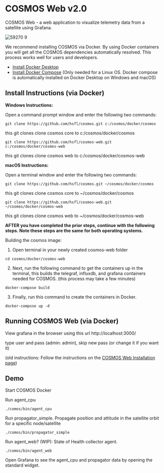 # COSMOS Web v2.0

COSMOS Web - a web application to visualize telemetry data from a satellite using Grafana. 

![59270 9](https://user-images.githubusercontent.com/1541868/159378681-836b043d-a14a-44c6-a586-7de8fca09ad0.png)

We recommend installing COSMOS via Docker. By using Docker containers you will get all the COSMOS dependencies automatically resolved. This process works well for users and developers.

* [Install Docker Desktop](https://www.docker.com/get-started/)
* [Install Docker Compose](https://docs.docker.com/compose/install/) (Only needed for a Linux OS. Docker compose is automatically installed on Docker Desktop on Windows and macOS)

## Install Instructions (via Docker)

**Windows Instructions:** 

Open a command prompt window and enter the following two commands: 

```shell
git clone https://github.com/hsfl/cosmos.git c:/cosmos/docker/cosmos
```
this git clones clone cosmos core to c:/cosmos/docker/cosmos
 
```shell
git clone https://github.com/hsfl/cosmos-web.git c:/cosmos/docker/cosmos-web
```
this git clones clone cosmos web to c:/cosmos/docker/cosmos-web


**macOS Instructions:**

Open a terminal window and enter the following two commands: 

```shell
git clone https://github.com/hsfl/cosmos.git ~/cosmos/docker/cosmos
```
this git clones clone cosmos core to ~/cosmos/docker/cosmos
 
```shell
git clone https://github.com/hsfl/cosmos-web.git ~/cosmos/docker/cosmos-web
```
this git clones clone cosmos web to ~/cosmos/docker/cosmos-web

**AFTER you have completed the prior steps, continue with the following steps. Note these steps are the same for both operating systems.** 

Building the cosmos image:

1. Open terminal in your newly created cosmos-web folder
```shell
cd cosmos/docker/cosmos-web
```
2. Next, run the following command to get the containers up in the terminal, this builds the telegraf, influxdb, and grafana containers needed for COSMOS. (this process may take a few minutes)
```
docker-compose build
```

3. Finally, run this command to create the containers in Docker. 
```
docker-compose up -d
```

## Running COSMOS Web (via Docker)

View grafana in the browser using this url
http://localhost:3000/

type user and pass (admin: admin), skip new pass (or change it if you want it)

(old instructions: Follow the instructions on the [COSMOS Web Installation page](https://hsfl.github.io/cosmos-docs/pages/2-getting_started/install/cosmos-web.html))


## Demo 

Start COSMOS Docker

Run agent_cpu
```
./comos/bin/agent_cpu 
```


Run propagator_simple. Propagate position and attitude in the satellite orbit for a specific node/satellite
```
./comos/bin/propagator_simple
```

Run agent_web? (WIP): State of Health collector agent.
```
./comos/bin/agent_web
```

Open Grafana to see the agent_cpu and propagator data by opening the standard widget.
